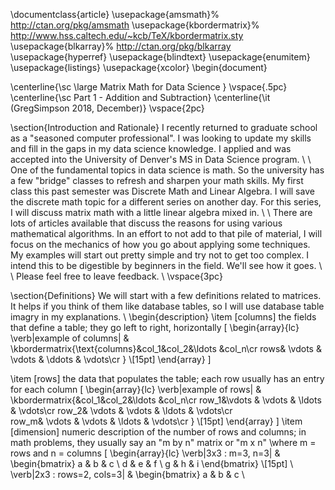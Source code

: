 \documentclass{article}
\usepackage{amsmath}% http://ctan.org/pkg/amsmath
\usepackage{kbordermatrix}% http://www.hss.caltech.edu/~kcb/TeX/kbordermatrix.sty
\usepackage{blkarray}% http://ctan.org/pkg/blkarray
\usepackage{hyperref}
\usepackage{blindtext}
\usepackage{enumitem}
\usepackage{listings}
\usepackage{xcolor}
\begin{document}

\centerline{\sc \large Matrix Math for Data Science }
\vspace{.5pc}
\centerline{\sc Part 1 - Addition and Subtraction}
\centerline{\it (GregSimpson 2018, December)}
\vspace{2pc}


\section{Introduction and Rationale}
I recently returned to graduate school as a "seasoned computer professional".  I was looking to update my skills and fill in the gaps in my data science knowledge. 
I applied and was accepted into the University of Denver's MS in Data Science program.
\\
\\
One of the fundamental topics in data science is math. So the university has a few "bridge" classes to refresh and sharpen your math skills.
My first class this past semester was Discrete Math and Linear Algebra.  I will save the discrete math topic for a different series on another day.
For this series, I will discuss matrix math with a little linear algebra mixed in.
\\
\\
There are lots of articles available that discuss the reasons for using various mathematical algorithms.  In an effort to not add to that pile of material, I will focus on the mechanics of how you go about applying some techniques.  My examples will start out pretty simple and try not to get too complex.   I intend this to be digestible by beginners in the field.
We'll see how it goes.
\\
\\
 Please feel free to leave feedback.
\\
\vspace{3pc}

\section{Definitions}
We will start with a few definitions related to matrices.  It helps if you think of them like database tables, so I will use database table imagry in my explanations.
\\
\begin{description}
\item [columns] the fields that define a table; they go left to right, horizontally
\[
\begin{array}{lc}
 \verb|example of columns| & \kbordermatrix{\text{columns}&col_1&col_2&\ldots &col_n\cr
                rows& \vdots & \vdots & \ddots & \vdots\cr
               } \\[15pt]
\end{array}
\]

\item [rows] the data that populates the table; each row usually has an entry for each column
\[
\begin{array}{lc}
 \verb|example of rows| & \kbordermatrix{&col_1&col_2&\ldots &col_n\cr
	     row_1&\vdots &  \vdots  & \ldots & \vdots\cr
                row_2& \vdots  &  \vdots & \ldots & \vdots\cr	
                row_m& \vdots & \vdots & \ldots & \vdots\cr
               } \\[15pt]
\end{array}
\]
\item [dimension] numeric description of the number of rows and columns; in math problems, they usually say an "m by n" matrix or "m x n" \\where m = rows and n = columns
\[
\begin{array}{lc}
  \verb|3x3 : m=3, n=3| & \begin{bmatrix}
                    a & b & c \\
                    d & e & f \\
                    g & h & i
                  \end{bmatrix} \\[15pt]
\\
  \verb|2x3 : rows=2, cols=3| & \begin{bmatrix}
                    a & b & c \\
 
